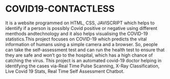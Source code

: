# COVID19-CONTACTLESS
It is a website programmed on HTML, CSS, JAVISCRIPT which helps to identiify if a person is possibly Covid positive or negative using different menthods andtechnology and it also helps visualising the COVID-19 statistics.This project focuses on COVID-19 which predicts the vital information of humans using a simple camera and a browser. So, people can take the self-assessment test and can run the health test to ensure that they are safe and won’t go to the hospital, which has a high chance of catching the virus. This project is an automated covid-19 doctor helping in identifying the cases via-Real Time Pulse Scanning, X-Ray Classification, Live Covid 19 Stats, Real Time Self Assessment Chatbot.
